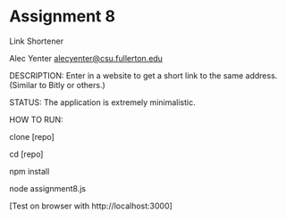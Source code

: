 # Assignment 8
Link Shortener

Alec Yenter
alecyenter@csu.fullerton.edu

DESCRIPTION:
Enter in a website to get a short link to the same address. (Similar to Bitly or others.)

STATUS:
The application is extremely minimalistic.


HOW TO RUN:

clone [repo]

cd [repo]

npm install

node assignment8.js

[Test on browser with http://localhost:3000]

